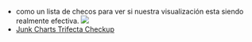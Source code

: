 - como un lista de checos para ver si nuestra visualización esta siendo realmente efectiva.
  ![](https://junkcharts.typepad.com/.a/6a00d8341e992c53ef01a511c0b0c9970c-pi)
- [Junk Charts Trifecta Checkup](https://junkcharts.typepad.com/junk_charts/junk-charts-trifecta-checkup-the-definitive-guide.html)